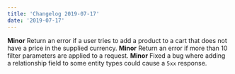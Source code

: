 ```yaml
---
title: 'Changelog 2019-07-17'
date: '2019-07-17'
---
```

**Minor** Return an error if a user tries to add a product to a cart that does not have a price in the supplied currency.
**Minor** Return an error if more than 10 filter parameters are applied to a request.
**Minor** Fixed a bug where adding a relationship field to some entity types could cause a `5xx` response.
